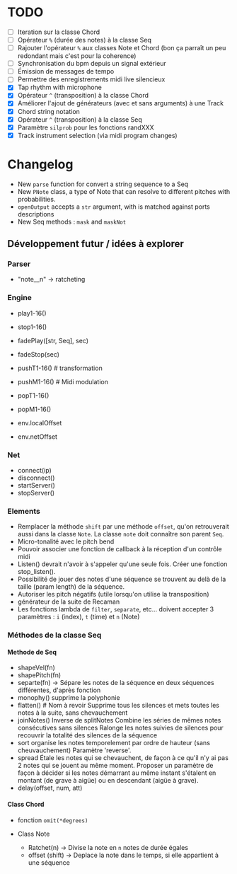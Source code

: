 # TODO

- [ ] Iteration sur la classe Chord
- [ ] Opérateur `%` (durée des notes) à la classe Seq
- [ ] Rajouter l'opérateur `%` aux classes Note et Chord (bon ça parraît un peu redondant mais c'est pour la coherence)
- [ ] Synchronisation du bpm depuis un signal extérieur
- [ ] Émission de messages de tempo
- [ ] Permettre des enregistrements midi live silencieux
- [X] Tap rhythm with microphone
- [X] Opérateur `^` (transposition) à la classe Chord
- [X] Améliorer l'ajout de générateurs (avec et sans arguments) à une Track
- [X] Chord string notation
- [X] Opérateur `^` (transposition) à la classe Seq
- [X] Paramètre `silprob` pour les fonctions randXXX
- [X] Track instrument selection (via midi program changes)

# Changelog

* New `parse` function for convert a string sequence to a Seq
* New `PNote` class, a type of Note that can resolve to different pitches with probabilities.
* `openOutput` accepts a `str` argument, with is matched against ports descriptions
* New Seq methods : `mask` and `maskNot`

## Développement futur / idées à explorer

### Parser

* "note__n" -> ratcheting

### Engine

* play1-16()
* stop1-16()
* fadePlay([str, Seq], sec)
* fadeStop(sec)
* pushT1-16()  # transformation
* pushM1-16()  # Midi modulation
* popT1-16()
* popM1-16()

* env.localOffset
* env.netOffset

### Net

* connect(ip)
* disconnect()
* startServer()
* stopServer()

### Elements

* Remplacer la méthode `shift` par une méthode `offset`, qu'on retrouverait aussi dans la classe `Note`. La classe `note` doit connaître son parent `Seq`.
* Micro-tonalité avec le pitch bend
* Pouvoir associer une fonction de callback à la réception d'un contrôle midi
* Listen() devrait n'avoir à s'appeler qu'une seule fois. Créer une fonction stop_listen().
* Possibilité de jouer des notes d'une séquence se trouvent au delà de la taille (param length) de la séquence.
* Autoriser les pitch négatifs (utile lorsqu'on utilise la transposition)
* générateur de la suite de Recaman
* Les fonctions lambda de `filter`, `separate`, etc... doivent accepter 3 paramètres : `i` (index), `t` (time) et `n` (Note)

### Méthodes de la classe Seq

#### Methode de Seq

  * shapeVel(fn)
  * shapePitch(fn)
  * separte(fn) -> Sépare les notes de la séquence en deux séquences différentes, d'après fonction
  * monophy()
    supprime la polyphonie
  * flatten() # Nom à revoir
    Supprime tous les silences et mets toutes les notes à la suite, sans chevauchement
  * joinNotes()
      Inverse de splitNotes
      Combine les séries de mêmes notes consécutives sans silences
      Ralonge les notes suivies de silences pour recouvrir la totalité des silences de la séquence
  * sort
    organise les notes temporelement par ordre de hauteur (sans cheuvauchement)
    Paramètre 'reverse'.
  * spread
    Étale les notes qui se chevauchent, de façon à ce qu'il n'y ai pas 2 notes qui se jouent au même moment. Proposer un paramètre de façon à décider si les notes démarrant au même instant s'étalent en montant (de grave à aigüe) ou en descendant (aigüe à grave).
  * delay(offset, num, att)

#### Class Chord

  * fonction `omit(*degrees)`

* Class Note
  * Ratchet(n) -> Divise la note en `n` notes de durée égales
  * offset (shift) -> Deplace la note dans le temps, si elle appartient à une séquence
